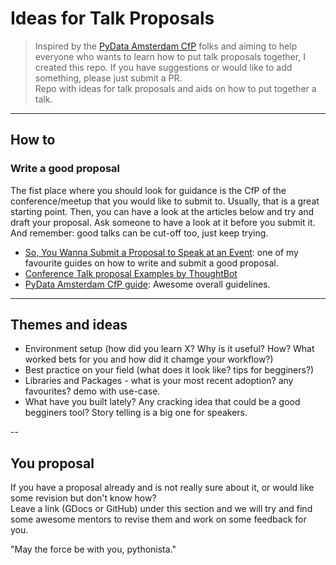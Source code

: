 # Ideas for Talk Proposals
> Inspired by the [PyData Amsterdam CfP](https://pydata.org/amsterdam2020/cfp/) folks and aiming to help everyone who wants to learn how to put talk proposals together, I created this repo. If you have suggestions or would like to add something, please just submit a PR.  
Repo with ideas for talk proposals and aids on how to put together a talk.
---
## How to
### Write a good proposal
The fist place where you should look for guidance is the CfP of the conference/meetup that you would like to submit to. Usually, that is a great starting point. Then, you can have a look at the articles below and try and draft your proposal. Ask someone to have a look at it before you submit it. And remember: good talks can be cut-off too, just keep trying.
* [So, You Wanna Submit a Proposal to Speak at an Event](https://css-tricks.com/so-you-wanna-submit-a-proposal-to-speak-at-an-event/): one of my favourite guides on how to write and submit a good proposal.
* [Conference Talk proposal Examples by ThoughtBot](https://thoughtbot.com/blog/conference-talk-proposal-examples)
* [PyData Amsterdam CfP guide](https://pydata.org/amsterdam2020/cfp/): Awesome overall guidelines.

---
## Themes and ideas
* Environment setup (how did you learn X? Why is it useful? How? What worked bets for you and how did it chamge your workflow?)
* Best practice on your field (what does it look like? tips for begginers?)
* Libraries and Packages - what is your most recent adoption? any favourites? demo with use-case.
* What have you built lately? Any cracking idea that could be a good begginers tool? Story telling is a big one for speakers.

--
## You proposal
If you have a proposal already and is not really sure about it, or would like some revision but don't know how?  
Leave a link (GDocs or GitHub) under this section and we will try and find some awesome mentors to revise them and work on some feedback for you.

"May the force be with you, pythonista."
